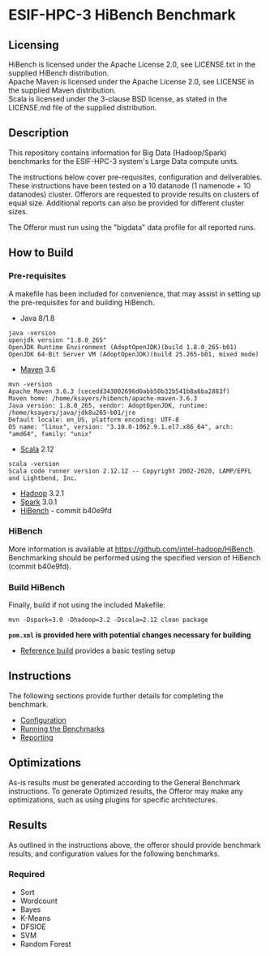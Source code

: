 ESIF-HPC-3 HiBench Benchmark
=========================

Licensing
---------
HiBench is licensed under the Apache License 2.0, see LICENSE.txt in the supplied HiBench distribution.<br />
Apache Maven is licensed under the Apache License 2.0, see LICENSE in the supplied Maven distribution.<br />
Scala is licensed under the 3-clause BSD license, as stated in the LICENSE.md file of the supplied distribution.

Description
-----------
This repository contains information for Big Data (Hadoop/Spark) benchmarks for the ESIF-HPC-3 system's Large Data compute units.

The instructions below cover pre-requisites, configuration and deliverables. These instructions have been tested on a 10 datanode (1 namenode + 10 datanodes) cluster. Offerors are requested to provide results on clusters of equal size. Additional reports can also be provided for different cluster sizes. 

The Offeror must run using the "bigdata" data profile for all reported runs.


How to Build
------------

### Pre-requisites
A makefile has been included for convenience, that may assist in setting up the pre-requisites for and building HiBench.

  * Java 8/1.8
  ```
  java -version
  openjdk version "1.8.0_265"
  OpenJDK Runtime Environment (AdoptOpenJDK)(build 1.8.0_265-b01)
  OpenJDK 64-Bit Server VM (AdoptOpenJDK)(build 25.265-b01, mixed mode)
  ```
  * [Maven](https://mirrors.sonic.net/apache/maven/maven-3/3.6.3/binaries/apache-maven-3.6.3-bin.tar.gz) 3.6
  ```
  mvn -version
  Apache Maven 3.6.3 (cecedd343002696d0abb50b32b541b8a6ba2883f)
  Maven home: /home/ksayers/hibench/apache-maven-3.6.3
  Java version: 1.8.0_265, vendor: AdoptOpenJDK, runtime: /home/ksayers/java/jdk8u265-b01/jre
  Default locale: en_US, platform encoding: UTF-8
  OS name: "linux", version: "3.10.0-1062.9.1.el7.x86_64", arch: "amd64", family: "unix"
  ```
  * [Scala](https://www.scala-lang.org/download/2.12.10.html) 2.12
  ```
  scala -version
  Scala code runner version 2.12.12 -- Copyright 2002-2020, LAMP/EPFL and Lightbend, Inc.
  ```
  * [Hadoop](https://www.apache.org/dyn/closer.cgi/hadoop/common/hadoop-3.2.1/hadoop-3.2.1.tar.gz) 3.2.1
  * [Spark](https://www.apache.org/dyn/closer.lua/spark/spark-3.0.1/spark-3.0.1-bin-hadoop3.2.tgz) 3.0.1 
  * [HiBench](https://github.com/intel-hadoop/HiBench) - commit b40e9fd
 


### HiBench

More information is available at https://github.com/intel-hadoop/HiBench. Benchmarking should be performed using the specified version of HiBench (commit b40e9fd).

### Build HiBench

Finally, build if not using the included Makefile:

```
mvn -Dspark=3.0 -Dhadoop=3.2 -Dscala=2.12 clean package
```

**`pom.xml` is provided here with potential changes necessary for building**

* [Reference build](/docs/reference.md) provides a basic testing setup 

Instructions
------------
The following sections provide further details for completing the benchmark. 
* [Configuration](/docs/config.md)
* [Running the Benchmarks](/docs/benchmarking.md)
* [Reporting](/docs/reporting.md)

Optimizations
------------
As-is results must be generated according to the General Benchmark instructions. To generate Optimized results, the Offeror may make any optimizations, such as using plugins for specific architectures. 

Results
------------
As outlined in the instructions above, the offeror should provide benchmark results, and configuration values for the following benchmarks. 

### Required
* Sort
* Wordcount
* Bayes
* K-Means
* DFSIOE
* SVM
* Random Forest
